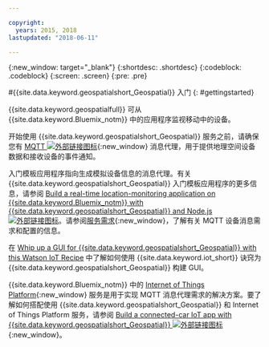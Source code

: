 ```yaml
---

copyright:
  years: 2015, 2018
lastupdated: "2018-06-11"

---
```


<!-- Attribute definitions -->
{:new_window: target="_blank"}
{:shortdesc: .shortdesc}
{:codeblock: .codeblock}
{:screen: .screen}
{:pre: .pre}


#{{site.data.keyword.geospatialshort_Geospatial}} 入门
{: #gettingstarted}

{{site.data.keyword.geospatialfull}} 可从 {{site.data.keyword.Bluemix_notm}} 中的应用程序监视移动中的设备。

开始使用 {{site.data.keyword.geospatialshort_Geospatial}} 服务之前，请确保您有 [MQTT ![外部链接图标](../../icons/launch-glyph.svg "外部链接图标")](http://mqtt.org/){:new_window} 消息代理，用于提供地理空间设备数据和接收设备的事件通知。

入门模板应用程序指向生成模拟设备信息的消息代理。有关 {{site.data.keyword.geospatialshort_Geospatial}} 入门模板应用程序的更多信息，请参阅 [Build a real-time location-monitoring application on {{site.data.keyword.Bluemix_notm}} with {{site.data.keyword.geospatialshort_Geospatial}} and Node.js ![外部链接图标](../../icons/launch-glyph.svg "外部链接图标")](https://developer.ibm.com/streamsdev/docs/build-real-time-location-monitoring-application-ibm-cloud-geospatial-analytics-node-js/)。请参阅[服务需求](/docs/services/geospatial/requirements.html){:new_window}，了解有关 MQTT 设备消息需求和配置的信息。

在 [Whip up a GUI for {{site.data.keyword.geospatialshort_Geospatial}} with this Watson IoT Recipe](https://www.ibm.com/blogs/bluemix/2017/03/whip-gui-geospatial-analytics-watson-iot-recipe/) 中了解如何使用 {{site.data.keyword.iot_short}} 诀窍为 {{site.data.keyword.geospatialshort_Geospatial}} 构建 GUI。

{{site.data.keyword.Bluemix_notm}} 中的 [Internet of Things Platform](https://console.bluemix.net/catalog/services/internet-of-things-platform/){:new_window} 服务是用于实现 MQTT 消息代理需求的解决方案。要了解如何搭配使用 {{site.data.keyword.geospatialshort_Geospatial}} 和 Internet of Things Platform 服务，请参阅 [Build a connected-car IoT app with {{site.data.keyword.geospatialshort_Geospatial}} ![外部链接图标](../../icons/launch-glyph.svg "外部链接图标")](http://www.ibm.com/developerworks/mobile/library/mo-connectedcar-app/index.html){:new_window}。
